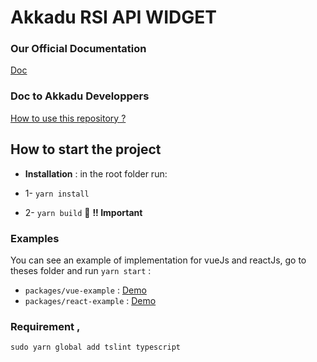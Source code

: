 # Akkadu RSI API WIDGET



### Our Official Documentation
[Doc](https://rsi-docs-akkadu.com)


### Doc to Akkadu Developpers
[How to use this repository ?](./README-akkadu-dev.md)


## How to start the project

*  **Installation** : in the root folder run:
* 1- `yarn install` 

* 2- `yarn build` 🚨 **!! Important**

### Examples
You can see an example of implementation for vueJs and reactJs, go to theses folder and run `yarn start` :
* `packages/vue-example` :  [Demo](https://rsi-akkadu-vue-demo.netlify.app/)
* `packages/react-example` : [Demo](https://rsi-akkadu-react-demo.netlify.app/)


### Requirement ,
`sudo yarn global add tslint typescript` 


